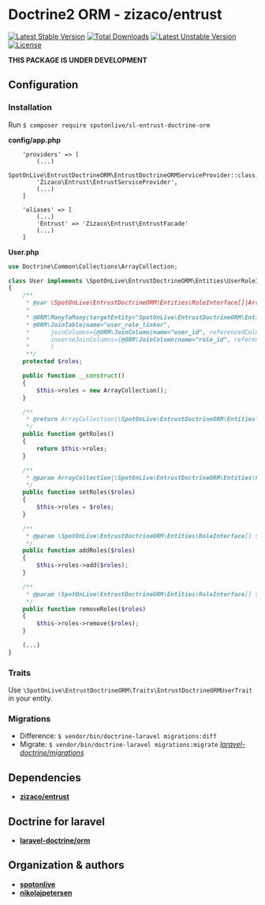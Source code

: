 # Doctrine2 ORM - zizaco/entrust

[![Latest Stable Version](https://poser.pugx.org/spotonlive/sl-entrust-doctrine-orm/v/stable)](https://packagist.org/packages/spotonlive/sl-entrust-doctrine-orm) [![Total Downloads](https://poser.pugx.org/spotonlive/sl-entrust-doctrine-orm/downloads)](https://packagist.org/packages/spotonlive/sl-entrust-doctrine-orm) [![Latest Unstable Version](https://poser.pugx.org/spotonlive/sl-entrust-doctrine-orm/v/unstable)](https://packagist.org/packages/spotonlive/sl-entrust-doctrine-orm) [![License](https://poser.pugx.org/spotonlive/sl-entrust-doctrine-orm/license)](https://packagist.org/packages/spotonlive/sl-entrust-doctrine-orm)

**THIS PACKAGE IS UNDER DEVELOPMENT**

## Configuration

### Installation
Run `$ composer require spotonlive/sl-entrust-doctrine-orm`

**config/app.php**
```
    'providers' => [
	    (...)
		SpotOnLive\EntrustDoctrineORM\EntrustDoctrineORMServiceProvider::class,
        'Zizaco\Entrust\EntrustServiceProvider',
	    (...)
	]

    'aliases' => [
	    (...)
        'Entrust' => 'Zizaco\Entrust\EntrustFacade'
	    (...)
	]
```

**User.php**
```php
use Doctrine\Common\Collections\ArrayCollection;

class User implements \SpotOnLive\EntrustDoctrineORM\Entities\UserRoleInterface
{
    /**
     * @var \SpotOnLive\EntrustDoctrineORM\Entities\RoleInterface[]|ArrayCollection
     *
     * @ORM\ManyToMany(targetEntity="SpotOnLive\EntrustDoctrineORM\Entities\Role")
     * @ORM\JoinTable(name="user_role_linker",
     *      joinColumns={@ORM\JoinColumn(name="user_id", referencedColumnName="id")},
     *      inverseJoinColumns={@ORM\JoinColumn(name="role_id", referencedColumnName="id")}
     *      )
     **/
    protected $roles;

    public function __construct()
    {
        $this->roles = new ArrayCollection();
    }

    /**
     * @return ArrayCollection|\SpotOnLive\EntrustDoctrineORM\Entities\RoleInterface[]
     */
    public function getRoles()
    {
        return $this->roles;
    }

    /**
     * @param ArrayCollection|\SpotOnLive\EntrustDoctrineORM\Entities\RoleInterface[] $roles
     */
    public function setRoles($roles)
    {
        $this->roles = $roles;
    }

    /**
     * @param \SpotOnLive\EntrustDoctrineORM\Entities\RoleInterface[] $roles
     */
    public function addRoles($roles)
    {
        $this->roles->add($roles);
    }

    /**
     * @param \SpotOnLive\EntrustDoctrineORM\Entities\RoleInterface[] $roles
     */
    public function removeRoles($roles)
    {
        $this->roles->remove($roles);
    }

    (...)
}
```

### Traits
Use `\SpotOnLive\EntrustDoctrineORM\Traits\EntrustDoctrineORMUserTrait` in your entity.

### Migrations
- Difference: `$ vendor/bin/doctrine-laravel migrations:diff`
- Migrate: `$ vendor/bin/doctrine-laravel migrations:migrate`
[*laravel-doctrine/migrations*](https://github.com/laravel-doctrine/migrations)

## Dependencies
* [**zizaco/entrust**](https://github.com/Zizaco/entrust)

## Doctrine for laravel
* [**laravel-doctrine/orm**](https://packagist.org/packages/laravel-doctrine/orm)

## Organization & authors
* [**spotonlive**](https://github.com/spotonlive)
* [**nikolajpetersen**](https://github.com/Nikolajpetersen)